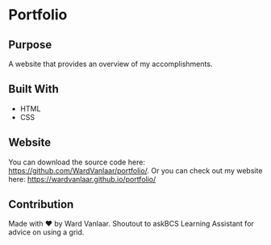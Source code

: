 # Portfolio

## Purpose
A website that provides an overview of my accomplishments.

## Built With
* HTML
* CSS

## Website
You can download the source code here: https://github.com/WardVanlaar/portfolio/.
Or you can check out my website here: https://wardvanlaar.github.io/portfolio/

## Contribution
Made with ❤️ by Ward Vanlaar. Shoutout to askBCS Learning Assistant for advice on using a grid.
